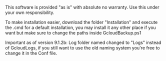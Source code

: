 This software is provided "as is" with absolute no warranty. Use this under your own responsibility.

To make installation easier, download the folder "Installation" and execute the .cmd for a default installation, you may install it any other place if you want 
but make sure to change the paths inside GcloudBackup.ps1

Important as of version 9.1.2b: Log folder named changed to "Logs" instead of GcloudLogs, if you still want to use the old naming system you're free to change it in the Conf file.
